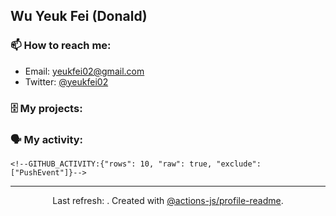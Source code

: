 ## Wu Yeuk Fei (Donald)

### 📫 How to reach me:

- Email: [yeukfei02@gmail.com](yeukfei02@gmail.com)
- Twitter: [@yeukfei02](https://twitter.com/yeukfei02)

### 🗄 My projects:

<!--GITHUB_REPOS:{"rows": 3, "sort": "stars"}-->

### 🗣 My activity:

```
<!--GITHUB_ACTIVITY:{"rows": 10, "raw": true, "exclude": ["PushEvent"]}-->
```

---

<p align="center">Last refresh: <b><!--TIMESTAMP:{"format": "dddd, MMMM Do YYYY, h:mm:ss a [UTC]"}--></b>. Created with <a href=https://github.com/marketplace/actions/profile-readme>@actions-js/profile-readme</a>.</p>
